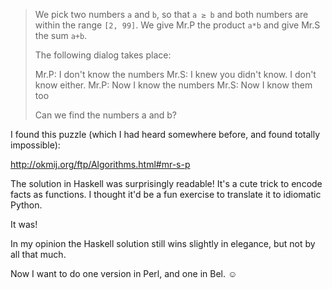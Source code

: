 > We pick two numbers `a` and `b`, so that `a ≥ b` and both numbers are within
> the range `[2, 99]`. We give Mr.P the product `a*b` and give Mr.S the sum
> `a+b`.
> 
> The following dialog takes place:
> 
> 	Mr.P: I don't know the numbers
> 	Mr.S: I knew you didn't know. I don't know either.
> 	Mr.P: Now I know the numbers
> 	Mr.S: Now I know them too
> 
> Can we find the numbers a and b?

I found this puzzle (which I had heard somewhere before, and found totally
impossible):

http://okmij.org/ftp/Algorithms.html#mr-s-p

The solution in Haskell was surprisingly readable! It's a cute trick to encode
facts as functions. I thought it'd be a fun exercise to translate it to
idiomatic Python.

It was!

In my opinion the Haskell solution still wins slightly in elegance, but not by
all that much.

Now I want to do one version in Perl, and one in Bel. ☺
